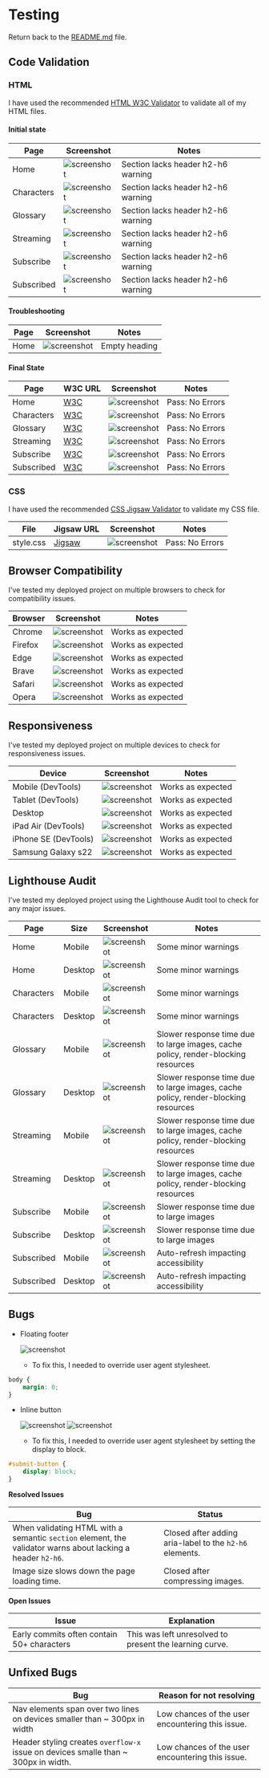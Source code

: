 # Testing

Return back to the [README.md](README.md) file.

## Code Validation

### HTML

I have used the recommended [HTML W3C Validator](https://validator.w3.org) to validate all of my HTML files.

#### Initial state

| Page | Screenshot | Notes |
| --- | --- | --- |
| Home | ![screenshot](documentation/validation/index-validation-1.png) | Section lacks header h2-h6 warning |
| Characters | ![screenshot](documentation/validation/characters-validation-1.png) | Section lacks header h2-h6 warning |
| Glossary | ![screenshot](documentation/validation/glossary-validation-1.png) | Section lacks header h2-h6 warning |
| Streaming | ![screenshot](documentation/validation/streaming-validation-1.png) | Section lacks header h2-h6 warning |
| Subscribe | ![screenshot](documentation/validation/subscribe-validation-1.png) | Section lacks header h2-h6 warning |
| Subscribed | ![screenshot](documentation/validation/subscribed-validation-1.png) | Section lacks header h2-h6 warning |

#### Troubleshooting 

| Page | Screenshot | Notes |
| --- | --- | --- |
| Home | ![screenshot](documentation/validation/index-validation-2.png) | Empty heading |

#### Final State 

| Page | W3C URL | Screenshot | Notes |
| --- | --- | --- | --- |
| Home | [W3C](https://validator.w3.org/nu/?doc=https%3A%2F%2Fjosipcodes.github.io%2Fdead-by-daylight%2Findex.html) | ![screenshot](documentation/validation/index-validation-3.png) | Pass: No Errors |
| Characters | [W3C](https://validator.w3.org/nu/?doc=https%3A%2F%2Fjosipcodes.github.io%2Fdead-by-daylight%2Fcharacters.html) | ![screenshot](documentation/validation/characters-validation-2.png) | Pass: No Errors |
| Glossary | [W3C](https://validator.w3.org/nu/?doc=https%3A%2F%2Fjosipcodes.github.io%2Fdead-by-daylight%2Fglossary.html) | ![screenshot](documentation/validation/glossary-validation-2.png) | Pass: No Errors |
| Streaming | [W3C](https://validator.w3.org/nu/?doc=https%3A%2F%2Fjosipcodes.github.io%2Fdead-by-daylight%2Fstreaming.html) | ![screenshot](documentation/validation/streaming-validation-2.png) | Pass: No Errors |
| Subscribe | [W3C](https://validator.w3.org/nu/?doc=https%3A%2F%2Fjosipcodes.github.io%2Fdead-by-daylight%2Fsubscribe.html) | ![screenshot](documentation/validation/subscribe-validation-2.png) | Pass: No Errors |
| Subscribed | [W3C](https://validator.w3.org/nu/?doc=https%3A%2F%2Fjosipcodes.github.io%2Fdead-by-daylight%2Fsubscribed.html) | ![screenshot](documentation/validation/subscribed-validation-2.png) | Pass: No Errors |

### CSS

I have used the recommended [CSS Jigsaw Validator](https://jigsaw.w3.org/css-validator) to validate my CSS file.

| File | Jigsaw URL | Screenshot | Notes |
| --- | --- | --- | --- |
| style.css | [Jigsaw](https://jigsaw.w3.org/css-validator/validator?uri=https%3A%2F%2Fjosipcodes.github.io%2Fdead-by-daylight) | ![screenshot](documentation/validation/css-validation.png) | Pass: No Errors |

## Browser Compatibility

I've tested my deployed project on multiple browsers to check for compatibility issues.

| Browser | Screenshot | Notes |
| --- | --- | --- |
| Chrome | ![screenshot](documentation/compatibility/testing-chrome.png) | Works as expected |
| Firefox | ![screenshot](documentation/compatibility/testing-mozilla.png) | Works as expected |
| Edge | ![screenshot](documentation/compatibility/testing-edge.png) | Works as expected |
| Brave | ![screenshot](documentation/compatibility/testing-brave.png) | Works as expected |
| Safari | ![screenshot](documentation/compatibility/testing-safari.png) | Works as expected |
| Opera | ![screenshot](documentation/compatibility/testing-opera.png) | Works as expected |

## Responsiveness

I've tested my deployed project on multiple devices to check for responsiveness issues.

| Device | Screenshot | Notes |
| --- | --- | --- |
| Mobile (DevTools) | ![screenshot](documentation/responsiveness/mobile.png) | Works as expected |
| Tablet (DevTools) | ![screenshot](documentation/responsiveness/tablet.png) | Works as expected |
| Desktop | ![screenshot](documentation/responsiveness/desktop.png) | Works as expected |
| iPad Air (DevTools) | ![screenshot](documentation/responsiveness/ipad-air.png) | Works as expected |
| iPhone SE (DevTools) | ![screenshot](documentation/responsiveness/iphone-se.png) | Works as expected |
| Samsung Galaxy s22 | ![screenshot](documentation/responsiveness/samsung-galaxy.png) | Works as expected |

## Lighthouse Audit

I've tested my deployed project using the Lighthouse Audit tool to check for any major issues.

| Page | Size | Screenshot | Notes |
| --- | --- | --- | --- |
| Home | Mobile | ![screenshot](documentation/lighthouse/lighthouse-mobile-home.png) | Some minor warnings |
| Home | Desktop | ![screenshot](documentation/lighthouse/lighthouse-desktop-home.png) | Some minor warnings |
| Characters | Mobile | ![screenshot](documentation/lighthouse/lighthouse-mobile-characters.png) | Some minor warnings |
| Characters | Desktop | ![screenshot](documentation/lighthouse/lighthouse-desktop-characters.png) | Some minor warnings |
| Glossary | Mobile | ![screenshot](documentation/lighthouse/lighthouse-mobile-glossary.png) | Slower response time due to large images, cache policy, render-blocking resources |
| Glossary | Desktop | ![screenshot](documentation/lighthouse/lighthouse-desktop-glossary.png) | Slower response time due to large images, cache policy, render-blocking resources |
| Streaming | Mobile | ![screenshot](documentation/lighthouse/lighthouse-mobile-streaming.png) | Slower response time due to large images, cache policy, render-blocking resources |
| Streaming | Desktop | ![screenshot](documentation/lighthouse/lighthouse-desktop-streaming.png) | Slower response time due to large images, cache policy, render-blocking resources |
| Subscribe | Mobile | ![screenshot](documentation/lighthouse/lighthouse-mobile-subscribe.png) | Slower response time due to large images |
| Subscribe | Desktop | ![screenshot](documentation/lighthouse/lighthouse-desktop-subscribe.png) | Slower response time due to large images |
| Subscribed | Mobile | ![screenshot](documentation/lighthouse/lighthouse-mobile-subscribed.png) | Auto-refresh impacting accessibility |
| Subscribed | Desktop | ![screenshot](documentation/lighthouse/lighthouse-desktop-subscribed.png) | Auto-refresh impacting accessibility |

## Bugs

- Floating footer

    ![screenshot](documentation/bugs/bug-footer.png)

    - To fix this, I needed to override user agent stylesheet.
```css
body {
    margin: 0;
}
```
- Inline button

    ![screenshot](documentation/bugs/bug-submit.png)
    ![screenshot](documentation/bugs/bug-button.png)

    - To fix this, I needed to override user agent stylesheet by setting the display to block.
```css
#submit-button {
    display: block;
}
```

**Resolved Issues**

| Bug | Status |
| --- | --- |
| When validating HTML with a semantic `section` element, the validator warns about lacking a header `h2-h6`. | Closed after adding aria-label to the `h2-h6` elements. |
| Image size slows down the page loading time. | Closed after compressing images. |


**Open Issues**

| Issue | Explanation |
| --- | --- |
| Early commits often contain 50+ characters | This was left unresolved to present the learning curve. |


## Unfixed Bugs

| Bug | Reason for not resolving |
| --- | --- |
| Nav elements span over two lines on devices smaller than ~ 300px in width | Low chances of the user encountering this issue. |
| Header styling creates `overflow-x` issue on devices smalle than ~ 300px in width. | Low chances of the user encountering this issue. |

